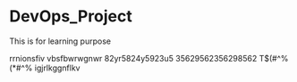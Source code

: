 # DevOps_Project
This is for learning purpose

rrnionsfiv
vbsfbwrwgnwr
82yr5824y5923u5
35629562356298562
T$(#^%(*#^%
igjrlkggnflkv
